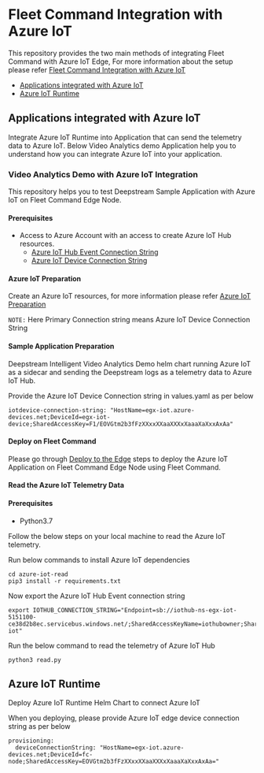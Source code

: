 
# Fleet Command Integration with Azure IoT

This repository provides the two main methods of integrating Fleet Command with Azure IoT Edge, For more information about the setup please refer [Fleet Command Integration with Azure IoT](https://fleet-command.gitlab-master-pages.nvidia.com/fleet-docs/prod_fleet-command/prod_fleet-command/ap-integration-with-azure-iot.html)

- [Applications integrated with Azure IoT](#Applications-integrated-with-Azure-IoT)
- [Azure IoT Runtime](#Azure-IoT-Runtime)

## Applications integrated with Azure IoT
Integrate Azure IoT Runtime into Application that can send the telemetry data to Azure IoT. Below Video Analytics demo Application help you to understand how you can integrate Azure IoT into your application. 

### Video Analytics Demo with Azure IoT Integration

This repository helps you to test Deepstream Sample Application with Azure IoT on Fleet Command Edge Node. 

#### Prerequisites 
- Access to Azure Account with an access to create Azure IoT Hub resources.
  - [Azure IoT Hub Event Connection String](https://devblogs.microsoft.com/iotdev/understand-different-connection-strings-in-azure-iot-hub/#eventhubconn)
  - [Azure IoT Device Connection String](https://devblogs.microsoft.com/iotdev/understand-different-connection-strings-in-azure-iot-hub/#iothubdeviceconn)

#### Azure IoT Preparation

Create an Azure IoT resources, for more information please refer [Azure IoT Preparation](https://docs.google.com/document/d/1BZhJJr4oGKi2gVF4aAKY4I_nF-P3ParB-hxaH7pRIDE/edit#heading=h.dl1a8tw0t31x)

`NOTE:` Here Primary Connection string means Azure IoT Device Connection String

#### Sample Application Preparation

Deepstream Intelligent Video Analytics Demo helm chart running Azure IoT as a sidecar and sending the Deepstream logs as a telemetry data to Azure IoT Hub. 

Provide the Azure IoT Device Connection string in values.yaml as per below 

```
iotdevice-connection-string: "HostName=egx-iot.azure-devices.net;DeviceId=egx-iot-device;SharedAccessKey=F1/EOVGtm2b3fFzXXxxXXaaXXXxXaaaXaXxxAxAa" 

```

#### Deploy on Fleet Command

Please go through [Deploy to the Edge](https://docs.nvidia.com/fleet-command/prod_fleet-command/prod_fleet-command/ug-deploying-to-the-edge.html) steps to deploy the Azure IoT Application on Fleet Command Edge Node using Fleet Command.

#### Read the Azure IoT Telemetry Data

#### Prerequisites
- Python3.7

Follow the below steps on your local machine to read the Azure IoT telemetry. 

Run below commands to install Azure IoT dependencies 

```
cd azure-iot-read
pip3 install -r requirements.txt
```

Now export the Azure IoT Hub Event connection string 
```
export IOTHUB_CONNECTION_STRING="Endpoint=sb://iothub-ns-egx-iot-5151100-ce38d2b8ec.servicebus.windows.net/;SharedAccessKeyName=iothubowner;SharedAccessKey=ixAxsaXwaXaasfXxaxaaXads;EntityPath=egx-iot" 
```

Run the below command to read the telemetry of Azure IoT Hub

```
python3 read.py
```

## Azure IoT Runtime 

Deploy Azure IoT Runtime Helm Chart to connect Azure IoT

When you deploying, please provide Azure IoT edge device connection string as per below 

```
provisioning:
  deviceConnectionString: "HostName=egx-iot.azure-devices.net;DeviceId=fc-node;SharedAccessKey=EOVGtm2b3fFzXXxxXXaaXXXxXaaaXaXxxAxAa="
```
